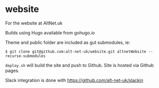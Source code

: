 # website
For the website at AltNet.uk

Builds using Hugo available from gohugo.io

Theme and public folder are included as gut submodules, ie:

```$ git clone git@github.com:alt-net-uk/website.git altnetWebsite --recurse-submodules```

`deploy.sh` will build the site and push to Github. Site is hosted via Github pages.

Slack integration is done with https://github.com/alt-net-uk/slackin
